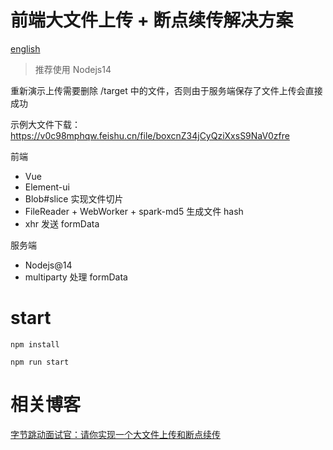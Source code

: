 # 前端大文件上传 + 断点续传解决方案

[english](./readme-en.md)

> 推荐使用 Nodejs14

重新演示上传需要删除 /target 中的文件，否则由于服务端保存了文件上传会直接成功

示例大文件下载：https://v0c98mphqw.feishu.cn/file/boxcnZ34jCyQziXxsS9NaV0zfre


前端
* Vue
* Element-ui  
* Blob#slice 实现文件切片
* FileReader + WebWorker + spark-md5 生成文件 hash
* xhr 发送 formData

服务端
* Nodejs@14
* multiparty 处理 formData

# start

```
npm install
```

```
npm run start
```

# 相关博客
[字节跳动面试官：请你实现一个大文件上传和断点续传](https://juejin.im/post/5dff8a26e51d4558105420ed
)
